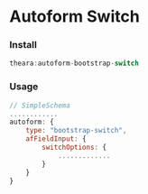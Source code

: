 # Autoform Switch

### Install

```js
theara:autoform-bootstrap-switch
```
### Usage

```js
// SimpleSchema
............
autoform: {
    type: "bootstrap-switch",
    afFieldInput: {
        switchOptions: {
            .............
        }
    }
}
```

